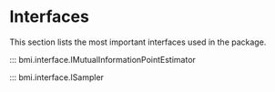 # Interfaces
This section lists the most important interfaces used in the package.

::: bmi.interface.IMutualInformationPointEstimator


::: bmi.interface.ISampler